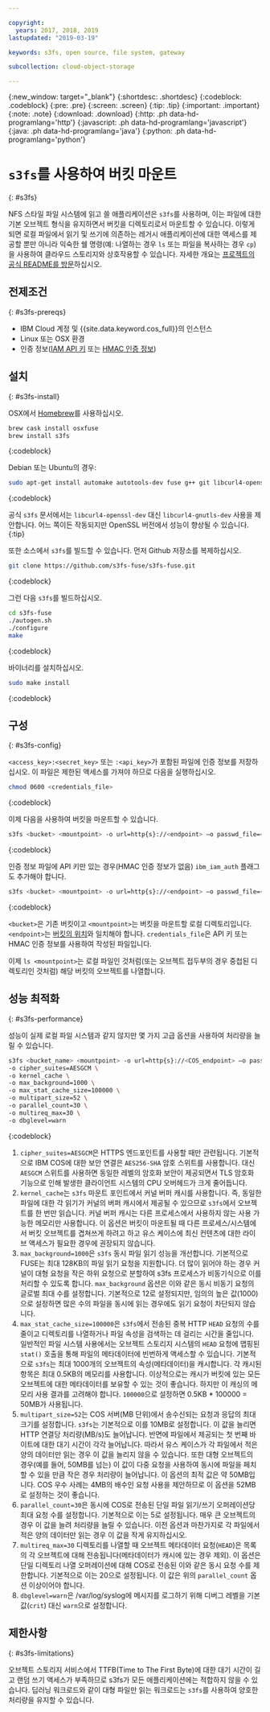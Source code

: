 ```yaml
---

copyright:
  years: 2017, 2018, 2019
lastupdated: "2019-03-19"

keywords: s3fs, open source, file system, gateway

subcollection: cloud-object-storage

---
```

{:new_window: target="_blank"}
{:shortdesc: .shortdesc}
{:codeblock: .codeblock}
{:pre: .pre}
{:screen: .screen}
{:tip: .tip}
{:important: .important}
{:note: .note}
{:download: .download} 
{:http: .ph data-hd-programlang='http'} 
{:javascript: .ph data-hd-programlang='javascript'} 
{:java: .ph data-hd-programlang='java'} 
{:python: .ph data-hd-programlang='python'}

# `s3fs`를 사용하여 버킷 마운트
{: #s3fs}

NFS 스타일 파일 시스템에 읽고 쓸 애플리케이션은 `s3fs`를 사용하며, 이는 파일에 대한 기본 오브젝트 형식을 유지하면서 버킷을 디렉토리로서 마운트할 수 있습니다. 이렇게 되면 로컬 파일에서 읽기 및 쓰기에 의존하는 레거시 애플리케이션에 대한 액세스를 제공할 뿐만 아니라 익숙한 쉘 명령(예: 나열하는 경우 `ls` 또는 파일을 복사하는 경우 `cp`)을 사용하여 클라우드 스토리지와 상호작용할 수 있습니다. 자세한 개요는 [프로젝트의 공식 README를 방문](https://github.com/s3fs-fuse/s3fs-fuse)하십시오.

## 전제조건
{: #s3fs-prereqs}

* IBM Cloud 계정 및 {{site.data.keyword.cos_full}}의 인스턴스
* Linux 또는 OSX 환경
* 인증 정보([IAM API 키](/docs/services/cloud-object-storage/iam?topic=cloud-object-storage-iam-overview) 또는 [HMAC 인증 정보](/docs/services/cloud-object-storage/hmac?topic=cloud-object-storage-hmac))

## 설치
{: #s3fs-install}

OSX에서 [Homebrew](https://brew.sh/)를 사용하십시오.

```sh
brew cask install osxfuse
brew install s3fs
```
{:codeblock}

Debian 또는 Ubuntu의 경우: 

```sh
sudo apt-get install automake autotools-dev fuse g++ git libcurl4-openssl-dev libfuse-dev libssl-dev libxml2-dev make pkg-config
```
{:codeblock}

공식 `s3fs` 문서에서는 `libcurl4-openssl-dev` 대신 `libcurl4-gnutls-dev` 사용을 제안합니다. 어느 쪽이든 작동되지만 OpenSSL 버전에서 성능이 향상될 수 있습니다.
{:tip}

또한 소스에서 `s3fs`를 빌드할 수 있습니다. 먼저 Github 저장소를 복제하십시오.

```sh
git clone https://github.com/s3fs-fuse/s3fs-fuse.git 
```
{:codeblock}

그런 다음 `s3fs`를 빌드하십시오.

```sh
cd s3fs-fuse
./autogen.sh
./configure
make

```
{:codeblock}

바이너리를 설치하십시오.

```sh
sudo make install
```
{:codeblock}

## 구성
{: #s3fs-config}

`<access_key>:<secret_key>` 또는 `:<api_key>`가 포함된 파일에 인증 정보를 저장하십시오. 이 파일은 제한된 액세스를 가져야 하므로 다음을 실행하십시오.

```sh
chmod 0600 <credentials_file> 
```
{:codeblock}

이제 다음을 사용하여 버킷을 마운트할 수 있습니다.

```sh
s3fs <bucket> <mountpoint> -o url=http{s}://<endpoint> –o passwd_file=<credentials_file>
```
{:codeblock}

인증 정보 파일에 API 키만 있는 경우(HMAC 인증 정보가 없음) `ibm_iam_auth` 플래그도 추가해야 합니다.

```sh
s3fs <bucket> <mountpoint> -o url=http{s}://<endpoint> –o passwd_file=<credentials_file> -o ibm_iam_auth
```
{:codeblock}

`<bucket>`은 기존 버킷이고 `<mountpoint>`는 버킷을 마운트할 로컬 디렉토리입니다. `<endpoint>`는 [버킷의 위치](/docs/services/cloud-object-storage/basics?topic=cloud-object-storage-endpoints)와 일치해야 합니다. `credentials_file`은 API 키 또는 HMAC 인증 정보를 사용하여 작성된 파일입니다.

이제 `ls <mountpoint>`는 로컬 파일인 것처럼(또는 오브젝트 접두부의 경우 중첩된 디렉토리인 것처럼) 해당 버킷의 오브젝트를 나열합니다.

## 성능 최적화
{: #s3fs-performance}

성능이 실제 로컬 파일 시스템과 같지 않지만 몇 가지 고급 옵션을 사용하여 처리량을 늘릴 수 있습니다. 

```sh
s3fs <bucket_name> <mountpoint> -o url=http{s}://<COS_endpoint> –o passwd_file=<credentials_file> \
-o cipher_suites=AESGCM \
-o kernel_cache \
-o max_background=1000 \
-o max_stat_cache_size=100000 \
-o multipart_size=52 \
-o parallel_count=30 \
-o multireq_max=30 \
-o dbglevel=warn
```
{:codeblock}

1. `cipher_suites=AESGCM`은 HTTPS 엔드포인트를 사용할 때만 관련됩니다. 기본적으로 IBM COS에 대한 보안 연결은 `AES256-SHA` 암호 스위트를 사용합니다. 대신 `AESGCM` 스위트를 사용하면 동일한 레벨의 암호화 보안이 제공되면서 TLS 암호화 기능으로 인해 발생한 클라이언트 시스템의 CPU 오버헤드가 크게 줄어듭니다.
2. `kernel_cache`는 `s3fs` 마운트 포인트에서 커널 버퍼 캐시를 사용합니다. 즉, 동일한 파일에 대한 각 읽기가 커널의 버퍼 캐시에서 제공될 수 있으므로 `s3fs`에서 오브젝트를 한 번만 읽습니다. 커널 버퍼 캐시는 다른 프로세스에서 사용하지 않는 사용 가능한 메모리만 사용합니다. 이 옵션은 버킷이 마운트될 때 다른 프로세스/시스템에서 버킷 오브젝트를 겹쳐쓰게 하려고 하고 유스 케이스에 최신 컨텐츠에 대한 라이브 액세스가 필요한 경우에 권장되지 않습니다. 
3. `max_background=1000`은 `s3fs` 동시 파일 읽기 성능을 개선합니다. 기본적으로 FUSE는 최대 128KB의 파일 읽기 요청을 지원합니다. 더 많이 읽어야 하는 경우 커널이 대형 요청을 작은 하위 요청으로 분할하여 s3fs 프로세스가 비동기식으로 이를 처리할 수 있도록 합니다. `max_background` 옵션은 이와 같은 동시 비동기 요청의 글로벌 최대 수를 설정합니다. 기본적으로 12로 설정되지만, 임의의 높은 값(1000)으로 설정하면 많은 수의 파일을 동시에 읽는 경우에도 읽기 요청이 차단되지 않습니다.
4. `max_stat_cache_size=100000`은 `s3fs`에서 전송된 중복 HTTP `HEAD` 요청의 수를 줄이고 디렉토리를 나열하거나 파일 속성을 검색하는 데 걸리는 시간을 줄입니다. 일반적인 파일 시스템 사용에서는 오브젝트 스토리지 시스템의 `HEAD` 요청에 맵핑된 `stat()` 호출을 통해 파일의 메타데이터에 빈번하게 액세스할 수 있습니다. 기본적으로 `s3fs`는 최대 1000개의 오브젝트의 속성(메타데이터)을 캐시합니다. 각 캐시된 항목은 최대 0.5KB의 메모리를 사용합니다. 이상적으로는 캐시가 버킷에 있는 모든 오브젝트에 대한 메타데이터를 보유할 수 있는 것이 좋습니다. 하지만 이 캐싱의 메모리 사용 결과를 고려해야 합니다. `100000`으로 설정하면 0.5KB * 100000 = 50MB가 사용됩니다.
5. `multipart_size=52`는 COS 서버(MB 단위)에서 송수신되는 요청과 응답의 최대 크기를 설정합니다. `s3fs`는 기본적으로 이를 10MB로 설정합니다. 이 값을 늘리면 HTTP 연결당 처리량(MB/s)도 늘어납니다. 반면에 파일에서 제공되는 첫 번째 바이트에 대한 대기 시간이 각각 늘어납니다. 따라서 유스 케이스가 각 파일에서 적은 양의 데이터만 읽는 경우 이 값을 늘리지 않을 수 있습니다. 또한 대형 오브젝트의 경우(예를 들어, 50MB를 넘는) 이 값이 다중 요청을 사용하여 동시에 파일을 페치할 수 있을 만큼 작은 경우 처리량이 늘어납니다. 이 옵션의 최적 값은 약 50MB입니다. COS 우수 사례는 4MB의 배수인 요청 사용을 제안하므로 이 옵션을 52MB로 설정하는 것이 좋습니다.
6. `parallel_count=30`은 동시에 COS로 전송된 단일 파일 읽기/쓰기 오퍼레이션당 최대 요청 수를 설정합니다. 기본적으로 이는 5로 설정됩니다. 매우 큰 오브젝트의 경우 이 값을 늘려 처리량을 늘릴 수 있습니다. 이전 옵션과 마찬가지로 각 파일에서 적은 양의 데이터만 읽는 경우 이 값을 작게 유지하십시오.
7. `multireq_max=30` 디렉토리를 나열할 때 오브젝트 메타데이터 요청(`HEAD`)은 목록의 각 오브젝트에 대해 전송됩니다(메타데이터가 캐시에 있는 경우 제외). 이 옵션은 단일 디렉토리 나열 오퍼레이션에 대해 COS로 전송된 이와 같은 동시 요청 수를 제한합니다. 기본적으로 이는 20으로 설정됩니다. 이 값은 위의 `parallel_count` 옵션 이상이어야 합니다.
8. `dbglevel=warn`은 /var/log/syslog에 메시지를 로그하기 위해 디버그 레벨을 기본값(`crit`) 대신 `warn`으로 설정합니다.

## 제한사항
{: #s3fs-limitations}

오브젝트 스토리지 서비스에서 TTFB(Time to The First Byte)에 대한 대기 시간이 길고 랜덤 쓰기 액세스가 부족하므로 s3fs가 모든 애플리케이션에는 적합하지 않을 수 있습니다. 딥러닝 워크로드와 같이 대형 파일만 읽는 워크로드는 `s3fs`를 사용하여 양호한 처리량을 유지할 수 있습니다. 
